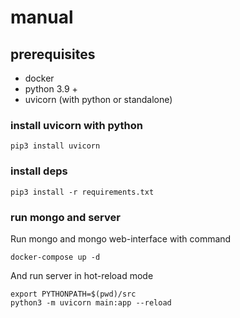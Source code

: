 # manual

## prerequisites
* docker
* python 3.9 +
* uvicorn (with python or standalone)

### install uvicorn with python

```shell
pip3 install uvicorn
```

### install deps

```shell
pip3 install -r requirements.txt
```

### run mongo and server

Run mongo and mongo web-interface with command
```shell
docker-compose up -d
```

And run server in hot-reload mode

```shell
export PYTHONPATH=$(pwd)/src
python3 -m uvicorn main:app --reload
```